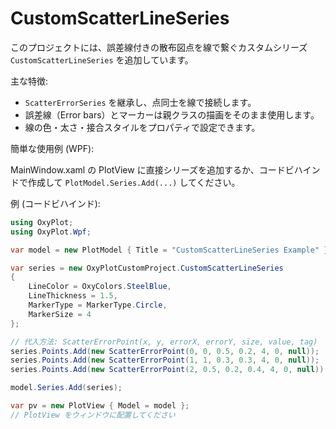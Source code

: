 # CustomScatterLineSeries

このプロジェクトには、誤差線付きの散布図点を線で繋ぐカスタムシリーズ `CustomScatterLineSeries` を追加しています。

主な特徴:
- `ScatterErrorSeries` を継承し、点同士を線で接続します。
- 誤差線（Error bars）とマーカーは親クラスの描画をそのまま使用します。
- 線の色・太さ・接合スタイルをプロパティで設定できます。

簡単な使用例 (WPF):

MainWindow.xaml の PlotView に直接シリーズを追加するか、コードビハインドで作成して `PlotModel.Series.Add(...)` してください。

例 (コードビハインド):

```csharp
using OxyPlot;
using OxyPlot.Wpf;

var model = new PlotModel { Title = "CustomScatterLineSeries Example" };

var series = new OxyPlotCustomProject.CustomScatterLineSeries
{
    LineColor = OxyColors.SteelBlue,
    LineThickness = 1.5,
    MarkerType = MarkerType.Circle,
    MarkerSize = 4
};

// 代入方法: ScatterErrorPoint(x, y, errorX, errorY, size, value, tag)
series.Points.Add(new ScatterErrorPoint(0, 0, 0.5, 0.2, 4, 0, null));
series.Points.Add(new ScatterErrorPoint(1, 1, 0.3, 0.3, 4, 0, null));
series.Points.Add(new ScatterErrorPoint(2, 0.5, 0.2, 0.4, 4, 0, null));

model.Series.Add(series);

var pv = new PlotView { Model = model };
// PlotView をウィンドウに配置してください
```
